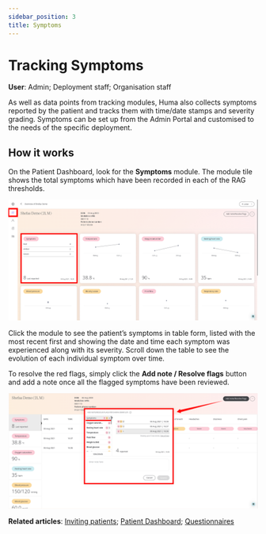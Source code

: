 ```yaml
---
sidebar_position: 3
title: Symptoms
---
```

# Tracking Symptoms
**User**: Admin; Deployment staff; Organisation staff

As well as data points from tracking modules, Huma also collects symptoms reported by the patient and tracks them with time/date stamps and severity grading. Symptoms can be set up from the Admin Portal and customised to the needs of the specific deployment.
## How it works​
On the Patient Dashboard, look for the **Symptoms** module. The module tile shows the total symptoms which have been recorded in each of the RAG thresholds. 

![Patient Dashboard](./assets/TrackSymptoms01.png)

Click the module to see the patient’s symptoms in table form, listed with the most recent first and showing the date and time each symptom was experienced along with its severity. Scroll down the table to see the evolution of each individual symptom over time.

To resolve the red flags, simply click the **Add note / Resolve flags** button and add a note once all the flagged symptoms have been reviewed.

![Resolve flags](./assets/TrackSymptoms03.png)

**Related articles**: [Inviting patients](../roles-and-permissions/inviting-patients.md); [Patient Dashboard](./patient-dashboard.md); [Questionnaires](./questionnaires.md)  

